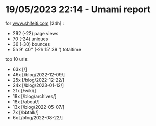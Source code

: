 # 19/05/2023 22:14 - Umami report
for www.shifeiti.com [24h] :

 - 292 (-22) page views
 - 70 (-24) uniques
 - 36 (-30) bounces
 - 5h 9' 40'' (-2h 15' 39'') totaltime


top 10 urls:
 - 63x [/]
 - 46x [/blog/2022-12-09/]
 - 25x [/blog/2022-12-22/]
 - 24x [/blog/2023-01-12/]
 - 21x [/wiki/]
 - 18x [/blog/archives/]
 - 18x [/about/]
 - 13x [/blog/2022-05-07/]
 - 7x [/bbtalk/]
 - 6x [/blog/2022-08-22/]


